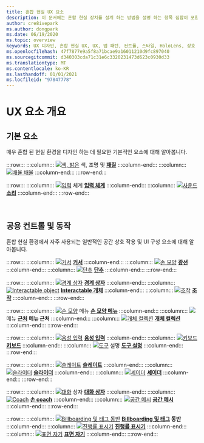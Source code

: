 ```yaml
---
title: 혼합 현실 UX 요소
description: 이 문서에는 혼합 현실 장치를 설계 하는 방법을 설명 하는 항목 집합이 포함 되어 있습니다.
author: cre8ivepark
ms.author: dongpark
ms.date: 06/19/2020
ms.topic: overview
keywords: UX 디자인, 혼합 현실 UX, UX, 앱 패턴, 컨트롤, 스타일, HoloLens, 상호 작용, 공간 상호 작용, 공간 UI, UX 요소, 동작, 구성 요소, 입력 체계, 색, 혼합 현실 헤드셋, windows Mixed reality 헤드셋, 가상 현실 헤드셋, HoloLens, MRTK, Mixed Reality Toolkit
ms.openlocfilehash: 47f7877e9a5f8a71bcae9a16011210d9fc897040
ms.sourcegitcommit: d340303cda71c31e6c3320231473d623c0930d33
ms.translationtype: MT
ms.contentlocale: ko-KR
ms.lasthandoff: 01/01/2021
ms.locfileid: "97847778"
---
```

# <a name="ux-elements-overview"></a>UX 요소 개요

## <a name="foundational-elements"></a>기본 요소
매우 혼합 된 현실 환경을 디자인 하는 데 필요한 기본적인 요소에 대해 알아봅니다.

:::row:::
    :::column:::
       [ ![ 색, 밝은](images/640px-fragments.png)](color-light-and-materials.md) 색, 조명 및 **[재질](color-light-and-materials.md)**
    :::column-end:::
    :::column:::
       [ ![ 배율 배율](images/volvo-cars-microsoft-hololens-experience01-640px.png)](scale.md) **[](scale.md)**
    :::column-end:::
:::row-end:::

:::row:::
    :::column:::
       [ ![ 입력](images/typography-cover.png)](typography.md) 체계 **[입력 체계](typography.md)**
    :::column-end:::
    :::column:::
       [ ![ 사운드](images/spatialaudio.png)](spatial-sound-design.md) **[소리](spatial-sound-design.md)**
    :::column-end:::
:::row-end:::

<br>

## <a name="common-controls-and-behaviors"></a>공용 컨트롤 및 동작
혼합 현실 환경에서 자주 사용되는 일반적인 공간 상호 작용 및 UI 구성 요소에 대해 알아봅니다.

:::row:::
    :::column:::
       [ ![ 커서](images/UX_Hero_Cursor.jpg)](cursors.md) **[커서](cursors.md)**
    :::column-end:::
    :::column:::
       [ ![ 손 모양](images/UX_Hero_HandRay.jpg)](point-and-commit.md) **[광선](point-and-commit.md)**
    :::column-end:::
    :::column:::
       [ ![ 단추](images/UX_Hero_Button.jpg)](button.md) **[단추](button.md)**
    :::column-end:::
:::row-end:::

:::row:::
    :::column:::
       [ ![ 경계 상자](images/UX_Hero_BoundingBox.jpg)](app-bar-and-bounding-box.md) **[경계 상자](app-bar-and-bounding-box.md)**
    :::column-end:::
    :::column:::
       [ ![ Interactable object](images/UX_Hero_Interactable.jpg)](interactable-object.md) **[Interactable 개체](interactable-object.md)**
    :::column-end:::
    :::column:::
       [ ![ 조작](images/UX_Hero_Manipulation.jpg)](direct-manipulation.md) **[조작](direct-manipulation.md)**
    :::column-end:::
:::row-end:::

:::row:::
    :::column:::
       [ ![ 손 모양](images/UX_Hero_HandMenu.jpg)](hand-menu.md) 메뉴 **[손 모양 메뉴](hand-menu.md)**
    :::column-end:::
    :::column:::
       [ ![](images/UX_Hero_NearMenu.jpg)](near-menu.md) 메뉴 **[근처](near-menu.md) 메뉴 근처**
    :::column-end:::
    :::column:::
       [ ![ 개체 컬렉션](images/UX_Hero_ObjectCollection.jpg)](object-collection.md) **[개체 컬렉션](object-collection.md)**
    :::column-end:::
:::row-end:::

:::row:::
    :::column:::
       [ ![ 음성 입력](images/UX_Hero_VoiceCommand.jpg)](voice-input.md) **[음성 입력](voice-input.md)**
    :::column-end:::
    :::column:::
       [ ![ 키보드](images/UX_Hero_Keyboard.jpg)](keyboard.md) **[키보드](keyboard.md)**
    :::column-end:::
    :::column:::
       [ ![ 도구](images/UX_Hero_Tooltip.jpg)](tooltip.md) 설명 **[도구 설명](tooltip.md)**
    :::column-end:::
:::row-end:::

:::row:::
    :::column:::
       [ ![ 슬레이트](images/UX_Hero_Slate.jpg)](slate.md) **[슬레이트](slate.md)**
    :::column-end:::
    :::column:::
       [ ![ 슬라이더](images/UX_Hero_Slider.jpg)](slider.md) **[슬라이더](slider.md)**
    :::column-end:::
    :::column:::
        [ ![ 셰이더](images/UX_Hero_StandardShader.jpg)](shader.md) **[셰이더](shader.md)**
    :::column-end:::
:::row-end:::

:::row:::
    :::column:::
       [ ![ 대화](images/MRTK_UX_Dialog.jpg)](dialog-ui.md) 상자 **[대화 상자](dialog-ui.md)**
    :::column-end:::
    :::column:::
       [ ![ Coach](images/HandCoach/MRTK_handCoach.jpg)](hand-coach.md) **[손 coach](hand-coach.md)**
    :::column-end:::
    :::column:::
       [ ![ 공간 메시](images/MRTK_PulseShader_SpatialMesh.gif)](spatial-mesh-ux.md) **[공간 메시](spatial-mesh-ux.md)**
    :::column-end:::
:::row-end:::

:::row:::
    :::column:::
        [ ![ Billboarding 및 태그 동반](images/MRTK_TagAlong.gif)](billboarding-and-tag-along.md) **[Billboarding 및 태그](billboarding-and-tag-along.md) 동반**
    :::column-end:::
    :::column:::
       [ ![ 진행률 표시기](images/MRTK_ProgressIndicator.gif)](progress.md) **[진행률 표시기](progress.md)**
    :::column-end:::
    :::column:::
       [ ![ 표면 자기](images/MRTK_SurfaceMagnetism.gif)](surface-magnetism.md) **[표면 자기](surface-magnetism.md)**
    :::column-end:::
:::row-end:::

<br>
